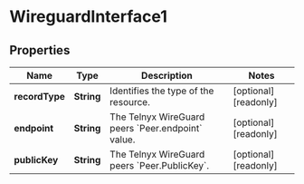 

# WireguardInterface1


## Properties

| Name | Type | Description | Notes |
|------------ | ------------- | ------------- | -------------|
|**recordType** | **String** | Identifies the type of the resource. |  [optional] [readonly] |
|**endpoint** | **String** | The Telnyx WireGuard peers &#x60;Peer.endpoint&#x60; value. |  [optional] [readonly] |
|**publicKey** | **String** | The Telnyx WireGuard peers &#x60;Peer.PublicKey&#x60;. |  [optional] [readonly] |



